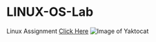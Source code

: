 # LINUX-OS-Lab
Linux Assignment 
[Click Here](https://github.com/rkakshayka/LINUX-OS-Lab/tree/master/Lab%20Evaluation%20Assignment)
![Image of Yaktocat](https://octodex.github.com/images/yaktocat.png)
